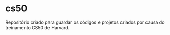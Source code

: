 # cs50
 Repositório criado para guardar os códigos e projetos criados por causa do treinamento CS50 de Harvard.
